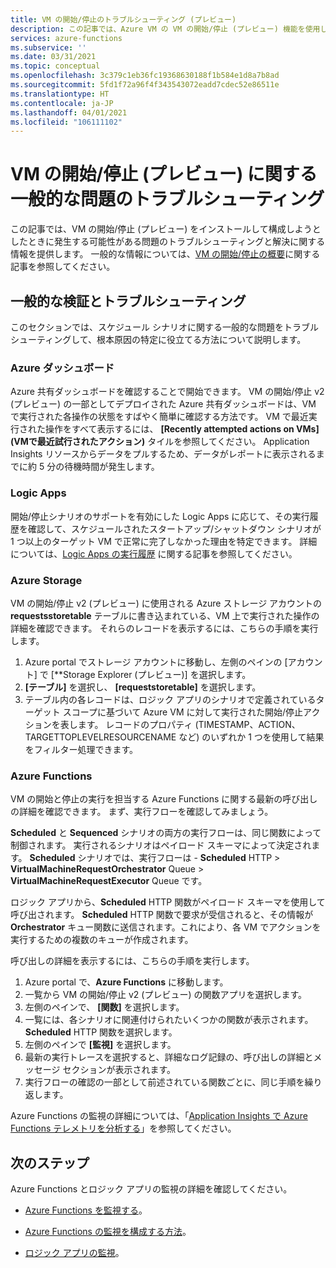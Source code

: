 ```yaml
---
title: VM の開始/停止のトラブルシューティング (プレビュー)
description: この記事では、Azure VM の VM の開始/停止 (プレビュー) 機能を使用して、発生した問題をトラブルシューティングする方法について説明します。
services: azure-functions
ms.subservice: ''
ms.date: 03/31/2021
ms.topic: conceptual
ms.openlocfilehash: 3c379c1eb36fc19368630188f1b584e1d8a7b8ad
ms.sourcegitcommit: 5fd1f72a96f4f343543072eadd7cdec52e86511e
ms.translationtype: HT
ms.contentlocale: ja-JP
ms.lasthandoff: 04/01/2021
ms.locfileid: "106111102"
---
```

# <a name="troubleshoot-common-issues-with-startstop-vms-preview"></a>VM の開始/停止 (プレビュー) に関する一般的な問題のトラブルシューティング

この記事では、VM の開始/停止 (プレビュー) をインストールして構成しようとしたときに発生する可能性がある問題のトラブルシューティングと解決に関する情報を提供します。 一般的な情報については、[VM の開始/停止の概要](overview.md)に関する記事を参照してください。

## <a name="general-validation-and-troubleshooting"></a>一般的な検証とトラブルシューティング

このセクションでは、スケジュール シナリオに関する一般的な問題をトラブルシューティングして、根本原因の特定に役立てる方法について説明します。

### <a name="azure-dashboard"></a>Azure ダッシュボード

Azure 共有ダッシュボードを確認することで開始できます。 VM の開始/停止 v2 (プレビュー) の一部としてデプロイされた Azure 共有ダッシュボードは、VM で実行された各操作の状態をすばやく簡単に確認する方法です。 VM で最近実行された操作をすべて表示するには、 **[Recently attempted actions on VMs]\(VMで最近試行されたアクション\)** タイルを参照してください。 Application Insights リソースからデータをプルするため、データがレポートに表示されるまでに約 5 分の待機時間が発生します。

### <a name="logic-apps"></a>Logic Apps

開始/停止シナリオのサポートを有効にした Logic Apps に応じて、その実行履歴を確認して、スケジュールされたスタートアップ/シャットダウン シナリオが 1 つ以上のターゲット VM で正常に完了しなかった理由を特定できます。 詳細については、[Logic Apps の実行履歴](../../logic-apps/monitor-logic-apps.md#review-runs-history) に関する記事を参照してください。

### <a name="azure-storage"></a>Azure Storage

VM の開始/停止 v2 (プレビュー) に使用される Azure ストレージ アカウントの **requestsstoretable** テーブルに書き込まれている、VM 上で実行された操作の詳細を確認できます。 それらのレコードを表示するには、こちらの手順を実行します。

1. Azure portal でストレージ アカウントに移動し、左側のペインの [アカウント] で [**Storage Explorer (プレビュー)] を選択します。
1. **[テーブル]** を選択し、 **[requeststoretable]** を選択します。
1. テーブル内の各レコードは、ロジック アプリのシナリオで定義されているターゲット スコープに基づいて Azure VM に対して実行された開始/停止アクションを表します。 レコードのプロパティ (TIMESTAMP、ACTION、TARGETTOPLEVELRESOURCENAME など) のいずれか 1 つを使用して結果をフィルター処理できます。

### <a name="azure-functions"></a>Azure Functions

VM の開始と停止の実行を担当する Azure Functions に関する最新の呼び出しの詳細を確認できます。 まず、実行フローを確認してみましょう。

**Scheduled** と **Sequenced** シナリオの両方の実行フローは、同じ関数によって制御されます。 実行されるシナリオはペイロード スキーマによって決定されます。 **Scheduled** シナリオでは、実行フローは - **Scheduled** HTTP > **VirtualMachineRequestOrchestrator** Queue > **VirtualMachineRequestExecutor** Queue です。

ロジック アプリから、**Scheduled** HTTP 関数がペイロード スキーマを使用して呼び出されます。 **Scheduled** HTTP 関数で要求が受信されると、その情報が **Orchestrator** キュー関数に送信されます。これにより、各 VM でアクションを実行するための複数のキューが作成されます。

呼び出しの詳細を表示するには、こちらの手順を実行します。

1. Azure portal で、**Azure Functions** に移動します。
1. 一覧から VM の開始/停止 v2 (プレビュー) の関数アプリを選択します。
1. 左側のペインで、 **[関数]** を選択します。
1. 一覧には、各シナリオに関連付けられたいくつかの関数が表示されます。 **Scheduled** HTTP 関数を選択します。
1. 左側のペインで **[監視]** を選択します。
1. 最新の実行トレースを選択すると、詳細なログ記録の、呼び出しの詳細とメッセージ セクションが表示されます。
1. 実行フローの確認の一部として前述されている関数ごとに、同じ手順を繰り返します。

Azure Functions の監視の詳細については、「[Application Insights で Azure Functions テレメトリを分析する](../../azure-functions/analyze-telemetry-data.md)」を参照してください。

## <a name="next-steps"></a>次のステップ

Azure Functions とロジック アプリの監視の詳細を確認してください。

* [Azure Functions を監視する](../../azure-functions/functions-monitoring.md)。

* [Azure Functions の監視を構成する方法](../../azure-functions/configure-monitoring.md)。

* [ロジック アプリの監視](../../logic-apps/monitor-logic-apps.md)。